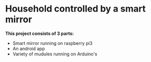 # Household controlled by a smart mirror

<b>This project consists of 3 parts:</b>
- Smart mirror running on raspberry pi3
- An android app
- Variety of mudules running on Arduino's
